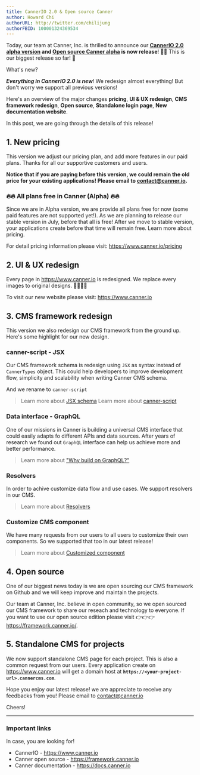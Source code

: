 ```yaml
---
title: CannerIO 2.0 & Open source Canner
author: Howard Chi
authorURL: http://twitter.com/chilijung
authorFBID: 100001324369534
---
```


Today, our team at Canner, Inc. is thrilled to announce our **[CannerIO 2.0 alpha version](https://www.canner.io) and [Open source Canner alpha](https://framework.canner.io) is now release**! 🎉🎉 This is our biggest release so far! 🤡

What's new?

***Everything in CannerIO 2.0 is new***! We redesign almost everything! But don't worry we support all previous versions!

Here's an overview of the major changes **pricing**, **UI & UX redesign**, **CMS framework redesign**, **Open source**, **Standalone login page**, **New documentation website**.

In this post, we are going through the details of this release!


<!--truncate-->

## 1. New pricing

This version we adjust our pricing plan, and add more features in our paid plans. Thanks for all our supportive customers and users.

**Notice that if you are paying before this version, we could remain the old price for your existing applications! Please email to contact@canner.io.**

### 🔥🔥 All plans free in Canner (Alpha) 🔥🔥

Since we are in Alpha version, we are provide all plans free for now (some paid features are not supported yet!). As we are planning to release our stable version in July, before that all is free! After we move to stable version, your applications create before that time will remain free. Learn more about pricing.

For detail pricing information please visit: https://www.canner.io/pricing

## 2. UI & UX redesign

Every page in https://www.canner.io is redesigned.  We replace every images to original designs. 💃💃🕺🕺

To visit our new website please visit: https://www.canner.io


## 3. CMS framework redesign

This version we also redesign our CMS framework from the ground up.  Here's some highlight for our new design.

### canner-script - JSX

Our CMS framework schema is redesign using `JSX` as syntax instead of `CannerTypes` object. This could help developers to improve development flow, simplicity and scalability when writing Canner CMS schema.

And we rename to `canner-script`

> Learn more about [JSX schema](https://framework.canner.io/docs/guides-writing-schema.html)
> Learn more about [canner-script](https://framework.canner.io/docs/advance-canner-script.html)

### Data interface - GraphQL

One of our missions in Canner is building a universal CMS interface that could easily adapts fo different APIs and data sources. After years of research we found out `GraphQL` interface can help us achieve more and better performance.

> Learn more about ["Why build on GraphQL?"](https://framework.canner.io/docs/why-graphql.html)

### Resolvers

In order to achive customize data flow and use cases. We support resolvers in our CMS.

> Learn more about [Resolvers](https://framework.canner.io/docs/guides-resolver.html)

### Customize CMS component

We have many requests from our users to all users to customize their own components. So we supported that too in our latest release!

> Learn more about [Customized component](https://framework.canner.io/docs/advance-customized-component.html)

## 4. Open source

One of our biggest news today is we are open sourcing our CMS framework on Github and we will keep improve and maintain the projects.

Our team at Canner, Inc. believe in open community, so we open sourced our CMS framework to share our reseach and technology to everyone. If you want to use our open source edition please visit 👉👉👉 https://framework.canner.io/.

## 5. Standalone CMS for projects

We now support standalone CMS page for each project. This is also a common request from our users.  Every application create on https://www.canner.io will get a  domain host at **`https://<your-project-url>.cannercms.com`**.

Hope you enjoy our latest release! we are appreciate to receive any feedbacks from you! Please email to contact@canner.io 

Cheers!

-------

### Important links

In case, you are looking for!

- CannerIO - https://www.canner.io
- Canner open source - https://framework.canner.io
- Canner documentation - https://docs.canner.io

